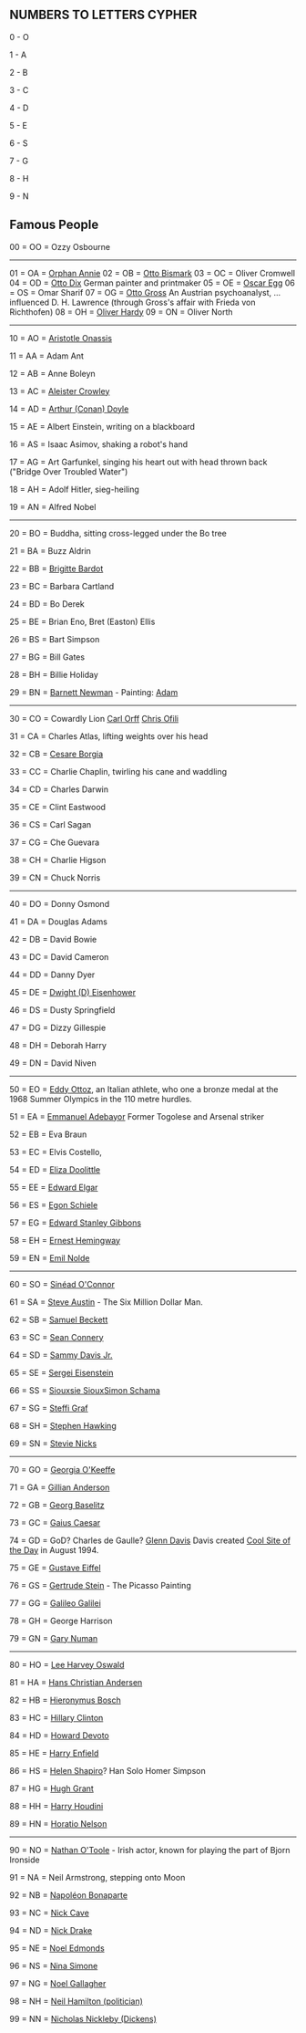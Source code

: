 ## NUMBERS TO LETTERS CYPHER

0 - O

1 - A

2 - B

3 - C

4 - D

5 - E

6 - S

7 - G

8 - H

9 - N

## Famous People


00 = OO = Ozzy Osbourne 

----------------------------------------------------------------------

01 = OA = [Orphan Annie](http://en.wikipedia.org/wiki/Little_Orphan_Annie)
02 = OB = [Otto Bismark](http://en.wikipedia.org/wiki/Otto_von_Bismarck)
03 = OC = Oliver Cromwell
04 = OD = [Otto Dix](http://en.wikipedia.org/wiki?curid=22351) German painter and printmaker
05 = OE = [Oscar Egg](http://en.wikipedia.org/wiki?curid=10185512)
06 = OS = Omar Sharif
07 = OG = [Otto Gross](http://en.wikipedia.org/wiki?curid=6010829) An Austrian psychoanalyst, ... influenced D. H. Lawrence (through Gross's affair with Frieda von Richthofen)
08 = OH = [Oliver Hardy](http://en.wikipedia.org/wiki?curid=84345)
09 = ON = Oliver North

----------------------------------------------------------------------

10 = AO = [Aristotle Onassis](http://en.wikipedia.org/wiki?curid=155033)

11 = AA = Adam Ant

12 = AB = Anne Boleyn

13 = AC = [Aleister Crowley](http://en.wikipedia.org/wiki/Aleister_Crowley)

14 = AD = [Arthur (Conan) Doyle](http://en.wikipedia.org/wiki?curid=18951335)

15 = AE = Albert Einstein, writing on a blackboard

16 = AS =  Isaac Asimov, shaking a robot's hand

17 = AG = Art Garfunkel, singing his heart out with head thrown back
	  ("Bridge Over Troubled Water")
	
18 = AH = Adolf Hitler, sieg-heiling

19 = AN =  Alfred Nobel

----------------------------------------------------------------------

20 = BO = Buddha, sitting cross-legged under the Bo tree

21 = BA = Buzz Aldrin

22 = BB = [Brigitte Bardot](http://en.wikipedia.org/wiki/Brigitte_Bardot)

23 = BC = Barbara Cartland

24 = BD = Bo Derek

25 = BE = Brian Eno, Bret (Easton) Ellis

26 = BS = Bart Simpson

27 = BG = Bill Gates

28 = BH = Billie Holiday

29 = BN = [Barnett Newman](http://en.wikipedia.org/wiki?curid=238470) - Painting: [Adam ](http://www.tate.org.uk/art/artworks/newman-adam-t01091)

----------------------------------------------------------------------

30 = CO = Cowardly Lion [Carl Orff](http://en.wikipedia.org/wiki?curid=57634) [Chris Ofili](http://en.wikipedia.org/wiki/Chris_Ofili)

31 = CA = Charles Atlas, lifting weights over his head

32 = CB = [Cesare Borgia](http://en.wikipedia.org/wiki?curid=7504)

33 = CC = Charlie Chaplin, twirling his cane and waddling

34 = CD = Charles Darwin

35 = CE = Clint Eastwood

36 = CS = Carl Sagan

37 = CG = Che Guevara

38 = CH = Charlie Higson

39 = CN = Chuck Norris 

----------------------------------------------------------------------

40 = DO = Donny Osmond

41 = DA = Douglas Adams

42 = DB = David Bowie

43 = DC = David Cameron

44 = DD = Danny Dyer

45 = DE = [Dwight (D) Eisenhower](http://en.wikipedia.org/wiki?curid=8182)

46 = DS = Dusty Springfield

47 = DG = Dizzy Gillespie

48 = DH = Deborah Harry

49 = DN = David Niven

----------------------------------------------------------------------

50 = EO = [Eddy Ottoz](http://en.wikipedia.org/wiki/Eddy_Ottoz), an Italian athlete, who one a bronze medal at the 1968 Summer Olympics in the 110 metre hurdles.

51 = EA = [Emmanuel Adebayor](http://en.wikipedia.org/wiki?curid=2604793) Former Togolese and Arsenal striker

52 = EB = Eva Braun

53 = EC = Elvis Costello, 

54 = ED = [Eliza Doolittle](http://en.wikipedia.org/wiki/Eliza_Doolittle)

55 = EE = [Edward Elgar](http://en.wikipedia.org/wiki/Edward_Elgar)

56 = ES = [Egon Schiele](http://en.wikipedia.org/wiki?curid=50835)

57 = EG = [Edward Stanley Gibbons](http://en.wikipedia.org/wiki?curid=464928)

58 = EH = [Ernest Hemingway](http://en.wikipedia.org/wiki?curid=9428)

59 = EN = [Emil Nolde](http://en.wikipedia.org/wiki?curid=49797)

----------------------------------------------------------------------

60 = SO = [Sinéad O'Connor](http://en.wikipedia.org/wiki?curid=144848)

61 = SA = [Steve Austin](http://en.wikipedia.org/wiki/Steve_Austin_(character)) - The Six Million Dollar Man.

62 = SB = [Samuel Beckett](http://en.wikipedia.org/wiki/Samuel_Beckett)

63 = SC = [Sean Connery](http://en.wikipedia.org/wiki?curid=26709)

64 = SD = [Sammy Davis Jr.](http://en.wikipedia.org/wiki?curid=194551)

65 = SE = [Sergei Eisenstein](http://en.wikipedia.org/wiki?curid=28380)

66 = SS = [Siouxsie Sioux](http://en.wikipedia.org/wiki/Siouxsie_Sioux )[Simon Schama](http://en.wikipedia.org/wiki?curid=474562)

67 = SG = [Steffi Graf](http://en.wikipedia.org/wiki?curid=164640)

68 = SH = [Stephen Hawking](http://en.wikipedia.org/wiki?curid=19376148)

69 = SN = [Stevie Nicks](http://en.wikipedia.org/wiki?curid=36648)

----------------------------------------------------------------------

70 = GO = [Georgia O'Keeffe](http://en.wikipedia.org/wiki?curid=311615)

71 = GA = [Gillian Anderson](http://en.wikipedia.org/wiki?curid=42238)

72 = GB = [Georg Baselitz](http://en.wikipedia.org/wiki?curid=501485)

73 = GC = [Gaius Caesar](http://en.wikipedia.org/wiki?curid=15924)

74 = GD = GoD? Charles de Gaulle? [Glenn Davis](http://en.wikipedia.org/wiki?curid=31014681) Davis created [Cool Site of the Day](http://en.wikipedia.org/wiki/Cool_Site_of_the_Day) in August 1994.

75 = GE = [Gustave Eiffel](http://en.wikipedia.org/wiki?curid=12232)

76 = GS = [Gertrude Stein](http://en.wikipedia.org/wiki?curid=62004) - The Picasso Painting

77 = GG = [Galileo Galilei](http://en.wikipedia.org/wiki?curid=29688374)

78 = GH = George Harrison

79 = GN = [Gary Numan](http://en.wikipedia.org/wiki/Gary_Numan)

----------------------------------------------------------------------

80 = HO = [Lee Harvey Oswald](http://en.wikipedia.org/wiki/Lee_Harvey_Oswald)

81 = HA = [Hans Christian Andersen](http://en.wikipedia.org/wiki?curid=13550)

82 = HB = [Hieronymus Bosch](http://en.wikipedia.org/wiki?curid=45732)

83 = HC = [Hillary Clinton](http://en.wikipedia.org/wiki?curid=5043192)

84 = HD = [Howard Devoto](http://en.wikipedia.org/wiki/Howard_Devoto)

85 = HE = [Harry Enfield](http://en.wikipedia.org/wiki?curid=38042)

86 = HS = [Helen Shapiro](http://en.wikipedia.org/wiki?curid=873961)? Han Solo Homer Simpson

87 = HG = [Hugh Grant](http://en.wikipedia.org/wiki?curid=170779)

88 = HH = [Harry Houdini](http://en.wikipedia.org/wiki?curid=53395)

89 = HN = [Horatio Nelson](http://en.wikipedia.org/wiki?curid=24874360)

----------------------------------------------------------------------

90 = NO = [Nathan O'Toole](http://en.wikipedia.org/wiki?curid=38851485) - Irish actor, known for playing the part of Bjorn Ironside

91 = NA = Neil Armstrong, stepping onto Moon

92 = NB = [Napoléon Bonaparte](http://en.wikipedia.org/wiki?curid=69880)

93 = NC = [Nick Cave](http://en.wikipedia.org/wiki?curid=87536)

94 = ND = [Nick Drake](http://en.wikipedia.org/wiki/Nick_Drake)

95 = NE = [Noel Edmonds](http://en.wikipedia.org/wiki?curid=456405)

96 = NS = [Nina Simone](http://en.wikipedia.org/wiki?curid=214233)

97 = NG = [Noel Gallagher](http://en.wikipedia.org/wiki?curid=194961)

98 = NH = [Neil Hamilton (politician)](http://en.wikipedia.org/wiki?curid=158224)

99 = NN = [Nicholas Nickleby (Dickens)](http://en.wikipedia.org/wiki/Nicholas_Nickleby)
